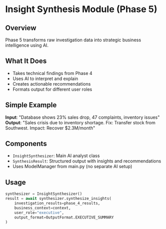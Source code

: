 # Insight Synthesis Module (Phase 5)

## Overview
Phase 5 transforms raw investigation data into strategic business intelligence using AI.

## What It Does
- Takes technical findings from Phase 4
- Uses AI to interpret and explain
- Creates actionable recommendations
- Formats output for different user roles

## Simple Example
**Input**: "Database shows 23% sales drop, 47 complaints, inventory issues"
**Output**: "Sales crisis due to inventory shortage. Fix: Transfer stock from Southwest. Impact: Recover $2.3M/month"

## Components
- `InsightSynthesizer`: Main AI analyst class
- `SynthesisResult`: Structured output with insights and recommendations
- Uses ModelManager from main.py (no separate AI setup)

## Usage
```python
synthesizer = InsightSynthesizer()
result = await synthesizer.synthesize_insights(
    investigation_results=phase_4_results,
    business_context=context,
    user_role="executive",
    output_format=OutputFormat.EXECUTIVE_SUMMARY
)
```